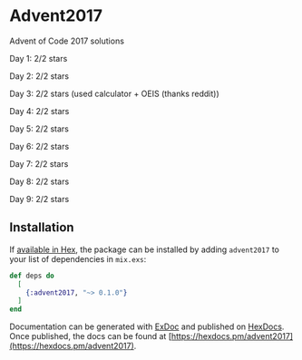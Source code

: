 # Advent2017

Advent of Code 2017 solutions

Day 1: 2/2 stars

Day 2: 2/2 stars

Day 3: 2/2 stars (used calculator + OEIS (thanks reddit))

Day 4: 2/2 stars

Day 5: 2/2 stars

Day 6: 2/2 stars

Day 7: 2/2 stars

Day 8: 2/2 stars

Day 9: 2/2 stars

## Installation

If [available in Hex](https://hex.pm/docs/publish), the package can be installed
by adding `advent2017` to your list of dependencies in `mix.exs`:

```elixir
def deps do
  [
    {:advent2017, "~> 0.1.0"}
  ]
end
```

Documentation can be generated with [ExDoc](https://github.com/elixir-lang/ex_doc)
and published on [HexDocs](https://hexdocs.pm). Once published, the docs can
be found at [https://hexdocs.pm/advent2017](https://hexdocs.pm/advent2017).

